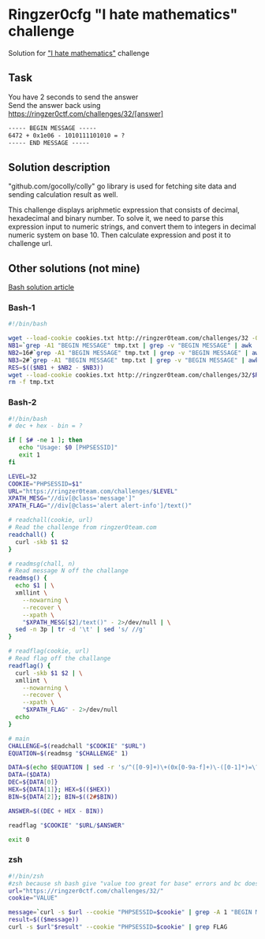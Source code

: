 # Ringzer0cfg "I hate mathematics" challenge

Solution for ["I hate mathematics"](https://ringzer0ctf.com/challenges/32) challenge

## Task

You have 2 seconds to send the answer  
Send the answer back using https://ringzer0ctf.com/challenges/32/[answer]

```txt
----- BEGIN MESSAGE -----
6472 + 0x1e06 - 1010111101010 = ?
----- END MESSAGE -----
```

## Solution description

"github.com/gocolly/colly" go library is used for fetching site data and sending calculation result as well.

This challenge displays ariphmetic expression that consists of decimal, hexadecimal and binary number. To solve it, we need to parse this expression input to numeric strings, and convert them to integers in decimal numeric system on base 10. Then calculate expression and post it to challenge url.

## Other solutions (not mine)

[Bash solution article](http://linusson.org/2018/11/09/i-hate-mathematics-the-challenge-not-the-science/)

### Bash-1

```sh
#!/bin/bash

wget --load-cookie cookies.txt http://ringzer0team.com/challenges/32 -O tmp.txt
NB1=`grep -A1 "BEGIN MESSAGE" tmp.txt | grep -v "BEGIN MESSAGE" | awk '{print $1}'`
NB2=16#`grep -A1 "BEGIN MESSAGE" tmp.txt | grep -v "BEGIN MESSAGE" | awk '{print $3}'  | cut -d"x" -f2`
NB3=2#`grep -A1 "BEGIN MESSAGE" tmp.txt | grep -v "BEGIN MESSAGE" | awk '{print $5}'`
RES=$(($NB1 + $NB2 - $NB3))
wget --load-cookie cookies.txt http://ringzer0team.com/challenges/32/$RES
rm -f tmp.txt
```

### Bash-2

```sh
#!/bin/bash
# dec + hex - bin = ?

if [ $# -ne 1 ]; then
   echo "Usage: $0 [PHPSESSID]"
   exit 1
fi

LEVEL=32
COOKIE="PHPSESSID=$1"
URL="https://ringzer0team.com/challenges/$LEVEL"
XPATH_MESG="//div[@class='message']"
XPATH_FLAG="//div[@class='alert alert-info']/text()"

# readchall(cookie, url)
# Read the challenge from ringzer0team.com
readchall() {
  curl -skb $1 $2
}

# readmsg(chall, n)
# Read message N off the challange
readmsg() {
  echo $1 | \
  xmllint \
    --nowarning \
    --recover \
    --xpath \
    "$XPATH_MESG[$2]/text()" - 2>/dev/null | \
  sed -n 3p | tr -d '\t' | sed 's/ //g'
}

# readflag(cookie, url)
# Read flag off the challange
readflag() {
  curl -skb $1 $2 | \
  xmllint \
    --nowarning \
    --recover \
    --xpath \
    "$XPATH_FLAG" - 2>/dev/null
  echo
}

# main
CHALLENGE=$(readchall "$COOKIE" "$URL")
EQUATION=$(readmsg "$CHALLENGE" 1)

DATA=$(echo $EQUATION | sed -r 's/^([0-9]+)\+(0x[0-9a-f]+)\-([0-1]*)=\?$/\1 \2 \3/')
DATA=($DATA)
DEC=${DATA[0]}
HEX=${DATA[1]}; HEX=$(($HEX))
BIN=${DATA[2]}; BIN=$((2#$BIN))

ANSWER=$((DEC + HEX - BIN))

readflag "$COOKIE" "$URL/$ANSWER"

exit 0
```

### zsh

```sh
#!/bin/zsh
#zsh because sh bash give "value too great for base" errors and bc doesn't like mixed base calculations
url="https://ringzer0ctf.com/challenges/32/"
cookie="VALUE"

message=`curl -s $url --cookie "PHPSESSID=$cookie" | grep -A 1 "BEGIN MESSAGE" | sed "s/<br \/>//" | tail -n 1 | head -c-5 | sed "s/\(.* \- \)\(.*\)/\10b\2/"`
result=$(($message))
curl -s $url"$result" --cookie "PHPSESSID=$cookie" | grep FLAG
```
